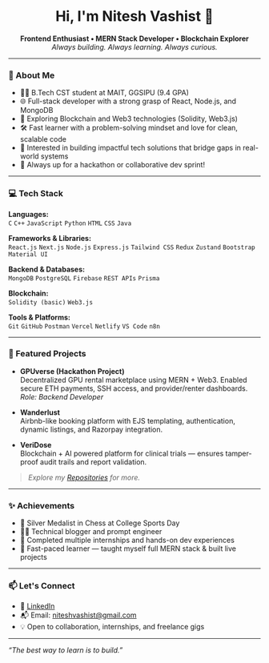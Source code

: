 <h1 align="center">Hi, I'm Nitesh Vashist 👋</h1>

<p align="center">
  <b>Frontend Enthusiast • MERN Stack Developer • Blockchain Explorer</b><br>
  <i>Always building. Always learning. Always curious.</i>
</p>

---

### 🚀 About Me

- 👨‍💻 B.Tech CST student at MAIT, GGSIPU (9.4 GPA)
- 🌐 Full-stack developer with a strong grasp of React, Node.js, and MongoDB
- 🔗 Exploring Blockchain and Web3 technologies (Solidity, Web3.js)
- 🛠️ Fast learner with a problem-solving mindset and love for clean, scalable code
- 🧠 Interested in building impactful tech solutions that bridge gaps in real-world systems
- 🎯 Always up for a hackathon or collaborative dev sprint!

---

### 💻 Tech Stack

**Languages:**  
`C` `C++` `JavaScript` `Python` `HTML` `CSS` `Java`

**Frameworks & Libraries:**  
`React.js` `Next.js` `Node.js` `Express.js` `Tailwind CSS` `Redux` `Zustand` `Bootstrap` `Material UI`

**Backend & Databases:**  
`MongoDB` `PostgreSQL` `Firebase` `REST APIs` `Prisma`

**Blockchain:**  
`Solidity (basic)` `Web3.js`

**Tools & Platforms:**  
`Git` `GitHub` `Postman` `Vercel` `Netlify` `VS Code` `n8n`

---

### 🧩 Featured Projects

- **GPUverse (Hackathon Project)**  
  Decentralized GPU rental marketplace using MERN + Web3. Enabled secure ETH payments, SSH access, and provider/renter dashboards.  
  _Role: Backend Developer_

- **Wanderlust**  
  Airbnb-like booking platform with EJS templating, authentication, dynamic listings, and Razorpay integration.

- **VeriDose**  
  Blockchain + AI powered platform for clinical trials — ensures tamper-proof audit trails and report validation.

> _Explore my [Repositories](https://github.com/NiteshVashist) for more._

---

### ✨ Achievements

- 🥈 Silver Medalist in Chess at College Sports Day  
- 👨‍🏫 Technical blogger and prompt engineer  
- 💼 Completed multiple internships and hands-on dev experiences  
- 🧠 Fast-paced learner — taught myself full MERN stack & built live projects

---

### 📫 Let's Connect

- 🔗 [LinkedIn](https://www.linkedin.com/in/niteshvashist)
- 📬 Email: niteshvashist@gmail.com  
- 💡 Open to collaboration, internships, and freelance gigs

---

_“The best way to learn is to build.”_



<!--
**nitesh-vashist/nitesh-vashist** is a ✨ _special_ ✨ repository because its `README.md` (this file) appears on your GitHub profile.

Here are some ideas to get you started:

- 🔭 I’m currently working on ...
- 🌱 I’m currently learning ...
- 👯 I’m looking to collaborate on ...
- 🤔 I’m looking for help with ...
- 💬 Ask me about ...
- 📫 How to reach me: ...
- 😄 Pronouns: ...
- ⚡ Fun fact: ...
-->
